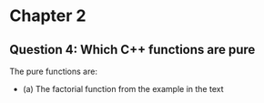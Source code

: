 # Chapter 2
## Question 4: Which C++ functions are pure
The pure functions are:
* (a) The factorial function from the example in the text
